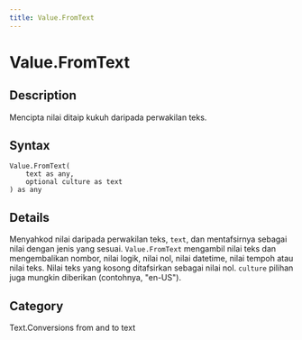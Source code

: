 ```yaml
---
title: Value.FromText
---
```


# Value.FromText


## Description

Mencipta nilai ditaip kukuh daripada perwakilan teks.


## Syntax

```powerquery
Value.FromText(
    text as any,
    optional culture as text
) as any
```


## Details

Menyahkod nilai daripada perwakilan teks, <code>text</code>, dan mentafsirnya sebagai nilai dengan jenis yang sesuai.    <code>Value.FromText</code> mengambil nilai teks dan mengembalikan nombor, nilai logik, nilai nol, nilai datetime, nilai tempoh atau nilai teks. Nilai teks yang kosong ditafsirkan sebagai nilai nol.    <code>culture</code> pilihan juga mungkin diberikan (contohnya, "en-US").



## Category
Text.Conversions from and to text
